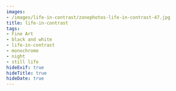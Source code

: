 ```yaml
---
images:
- /images/life-in-contrast/zonephotos-life-in-contrast-47.jpg
title: life-in-contrast
tags:
- Fine Art
- black and white
- life-in-contrast
- monochrome
- night
- still life
hideExif: true
hideTitle: true
hideDate: true
---
```

